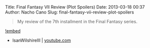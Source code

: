 Title: Final Fantasy VII Review (Plot Spoilers)
Date: 2013-03-18 00:37
Author: Nacho Cano
Slug: final-fantasy-vii-review-plot-spoilers

> My review of the 7th installment in the Final Fantasy series.

[!embed](https://www.youtube.com/watch?v=veEn0k5u5Ko)

- IsanWilshireIII | [youtube.com][]

  [youtube.com]: https://www.youtube.com/watch?v=veEn0k5u5Ko
    "Final Fantasy VII Review (Plot Spoilers)"
